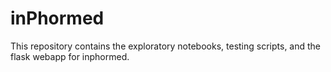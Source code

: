 # inPhormed

This repository contains the exploratory notebooks, testing scripts, and the
flask webapp for inphormed.
